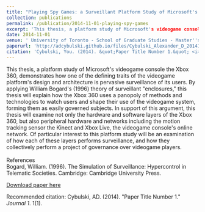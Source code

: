 ```yaml
---
title: "Playing Spy Games: a Surveillant Platform Study of Microsoft's Xbox 360"
collection: publications
permalink: /publication/2014-11-01-playing-spy-games
excerpt: 'This thesis, a platform study of Microsoft's videogame console the Xbox 360...'
date: 2014-11-01
venue: ' University of Toronto - School of Graduate Studies - Master''s Theses'
paperurl: 'http://adcybulski.github.io/files/Cybulski_Alexander_D_201411_MIS_thesis.pdf'
citation: 'Cybulski, You. (2014). &quot;Paper Title Number 1.&quot; <i>Journal 1</i>. 1(1).'
---
```

This thesis, a platform study of Microsoft's videogame console the Xbox 360, demonstrates how one of the defining traits of the videogame platform's design and architecture is pervasive surveillance of its users. By applying William Bogard's (1996) theory of surveillant "enclosures," this thesis will explain how the Xbox 360 uses a panopoly of methods and technologies to watch users and shape their use of the videogame system, forming them as easily governed subjects. In support of this argument, this thesis will examine not only the hardware and software layers of the Xbox 360, but also peripheral hardware and networks including the motion tracking sensor the Kinect and Xbox Live, the videogame console's online network. Of particular interest to this platform study will be an examination of how each of these layers performs surveillance, and how they collectively perform a project of governance over videogame players.<br> <br>References <br> Bogard, William. (1996). The Simulation of Surveillance: Hypercontrol in Telematic Societies. Cambridge: Cambridge University Press.

[Download paper here](http://adcybulski.github.io/files/Cybulski_Alexander_D_201411_MIS_thesis.pdf)

Recommended citation: Cybulski, AD. (2014). "Paper Title Number 1." <i>Journal 1</i>. 1(1).


